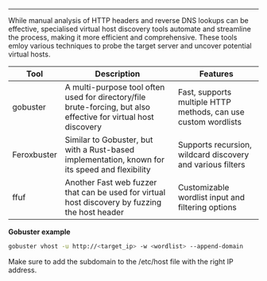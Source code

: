 ----
While manual analysis of HTTP headers and reverse DNS lookups can be effective, specialised virtual host discovery tools automate and streamline the process, making it more efficient and comprehensive. These tools emloy various techniques to probe the target server and uncover potential virtual hosts.

| Tool        | Description                                                                                                     | Features                                                       |
| ----------- | --------------------------------------------------------------------------------------------------------------- | -------------------------------------------------------------- |
| gobuster    | A multi-purpose tool often used for directory/file brute-forcing, but also effective for virtual host discovery | Fast, supports multiple HTTP methods, can use custom wordlists |
| Feroxbuster | Similar to Gobuster, but with a Rust-based implementation, known for its speed and flexibility                  | Supports recursion, wildcard discovery and various filters     |
| ffuf        | Another Fast web fuzzer that can be used for virtual host discovery by fuzzing the host header                  | Customizable wordlist input and filtering options              |
**Gobuster example**

```bash
gobuster vhost -u http://<target_ip> -w <wordlist> --append-domain
```

Make sure to add the subdomain to the /etc/host file with the right IP address.